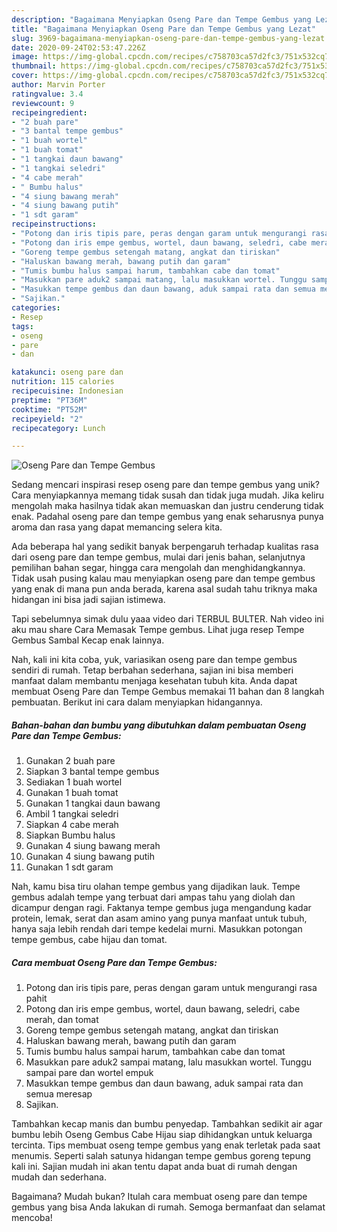 ```yaml
---
description: "Bagaimana Menyiapkan Oseng Pare dan Tempe Gembus yang Lezat"
title: "Bagaimana Menyiapkan Oseng Pare dan Tempe Gembus yang Lezat"
slug: 3969-bagaimana-menyiapkan-oseng-pare-dan-tempe-gembus-yang-lezat
date: 2020-09-24T02:53:47.226Z
image: https://img-global.cpcdn.com/recipes/c758703ca57d2fc3/751x532cq70/oseng-pare-dan-tempe-gembus-foto-resep-utama.jpg
thumbnail: https://img-global.cpcdn.com/recipes/c758703ca57d2fc3/751x532cq70/oseng-pare-dan-tempe-gembus-foto-resep-utama.jpg
cover: https://img-global.cpcdn.com/recipes/c758703ca57d2fc3/751x532cq70/oseng-pare-dan-tempe-gembus-foto-resep-utama.jpg
author: Marvin Porter
ratingvalue: 3.4
reviewcount: 9
recipeingredient:
- "2 buah pare"
- "3 bantal tempe gembus"
- "1 buah wortel"
- "1 buah tomat"
- "1 tangkai daun bawang"
- "1 tangkai seledri"
- "4 cabe merah"
- " Bumbu halus"
- "4 siung bawang merah"
- "4 siung bawang putih"
- "1 sdt garam"
recipeinstructions:
- "Potong dan iris tipis pare, peras dengan garam untuk mengurangi rasa pahit"
- "Potong dan iris empe gembus, wortel, daun bawang, seledri, cabe merah, dan tomat"
- "Goreng tempe gembus setengah matang, angkat dan tiriskan"
- "Haluskan bawang merah, bawang putih dan garam"
- "Tumis bumbu halus sampai harum, tambahkan cabe dan tomat"
- "Masukkan pare aduk2 sampai matang, lalu masukkan wortel. Tunggu sampai pare dan wortel empuk"
- "Masukkan tempe gembus dan daun bawang, aduk sampai rata dan semua meresap"
- "Sajikan."
categories:
- Resep
tags:
- oseng
- pare
- dan

katakunci: oseng pare dan 
nutrition: 115 calories
recipecuisine: Indonesian
preptime: "PT36M"
cooktime: "PT52M"
recipeyield: "2"
recipecategory: Lunch

---
```



![Oseng Pare dan Tempe Gembus](https://img-global.cpcdn.com/recipes/c758703ca57d2fc3/751x532cq70/oseng-pare-dan-tempe-gembus-foto-resep-utama.jpg)

Sedang mencari inspirasi resep oseng pare dan tempe gembus yang unik? Cara menyiapkannya memang tidak susah dan tidak juga mudah. Jika keliru mengolah maka hasilnya tidak akan memuaskan dan justru cenderung tidak enak. Padahal oseng pare dan tempe gembus yang enak seharusnya punya aroma dan rasa yang dapat memancing selera kita.

Ada beberapa hal yang sedikit banyak berpengaruh terhadap kualitas rasa dari oseng pare dan tempe gembus, mulai dari jenis bahan, selanjutnya pemilihan bahan segar, hingga cara mengolah dan menghidangkannya. Tidak usah pusing kalau mau menyiapkan oseng pare dan tempe gembus yang enak di mana pun anda berada, karena asal sudah tahu triknya maka hidangan ini bisa jadi sajian istimewa.

Tapi sebelumnya simak dulu yaaa video dari TERBUL BULTER. Nah video ini aku mau share Cara Memasak Tempe gembus. Lihat juga resep Tempe Gembus Sambal Kecap enak lainnya.


Nah, kali ini kita coba, yuk, variasikan oseng pare dan tempe gembus sendiri di rumah. Tetap berbahan sederhana, sajian ini bisa memberi manfaat dalam membantu menjaga kesehatan tubuh kita. Anda dapat membuat Oseng Pare dan Tempe Gembus memakai 11 bahan dan 8 langkah pembuatan. Berikut ini cara dalam menyiapkan hidangannya.

<!--inarticleads1-->

##### Bahan-bahan dan bumbu yang dibutuhkan dalam pembuatan Oseng Pare dan Tempe Gembus:

1. Gunakan 2 buah pare
1. Siapkan 3 bantal tempe gembus
1. Sediakan 1 buah wortel
1. Gunakan 1 buah tomat
1. Gunakan 1 tangkai daun bawang
1. Ambil 1 tangkai seledri
1. Siapkan 4 cabe merah
1. Siapkan  Bumbu halus
1. Gunakan 4 siung bawang merah
1. Gunakan 4 siung bawang putih
1. Gunakan 1 sdt garam


Nah, kamu bisa tiru olahan tempe gembus yang dijadikan lauk. Tempe gembus adalah tempe yang terbuat dari ampas tahu yang diolah dan dicampur dengan ragi. Faktanya tempe gembus juga mengandung kadar protein, lemak, serat dan asam amino yang punya manfaat untuk tubuh, hanya saja lebih rendah dari tempe kedelai murni. Masukkan potongan tempe gembus, cabe hijau dan tomat. 

<!--inarticleads2-->

##### Cara membuat Oseng Pare dan Tempe Gembus:

1. Potong dan iris tipis pare, peras dengan garam untuk mengurangi rasa pahit
1. Potong dan iris empe gembus, wortel, daun bawang, seledri, cabe merah, dan tomat
1. Goreng tempe gembus setengah matang, angkat dan tiriskan
1. Haluskan bawang merah, bawang putih dan garam
1. Tumis bumbu halus sampai harum, tambahkan cabe dan tomat
1. Masukkan pare aduk2 sampai matang, lalu masukkan wortel. Tunggu sampai pare dan wortel empuk
1. Masukkan tempe gembus dan daun bawang, aduk sampai rata dan semua meresap
1. Sajikan.


Tambahkan kecap manis dan bumbu penyedap. Tambahkan sedikit air agar bumbu lebih Oseng Gembus Cabe Hijau siap dihidangkan untuk keluarga tercinta. Tips membuat oseng tempe gembus yang enak terletak pada saat menumis. Seperti salah satunya hidangan tempe gembus goreng tepung kali ini. Sajian mudah ini akan tentu dapat anda buat di rumah dengan mudah dan sederhana. 

Bagaimana? Mudah bukan? Itulah cara membuat oseng pare dan tempe gembus yang bisa Anda lakukan di rumah. Semoga bermanfaat dan selamat mencoba!
